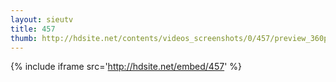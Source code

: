 ```yaml
---
layout: sieutv
title: 457
thumb: http://hdsite.net/contents/videos_screenshots/0/457/preview_360p.mp4.jpg
---
```

{% include iframe src='http://hdsite.net/embed/457' %}
 
